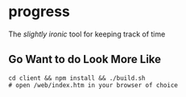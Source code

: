 # progress
The _slightly ironic_ tool for keeping track of time

## Go Want to do Look More Like

```shell
cd client && npm install && ./build.sh
# open /web/index.htm in your browser of choice
```
